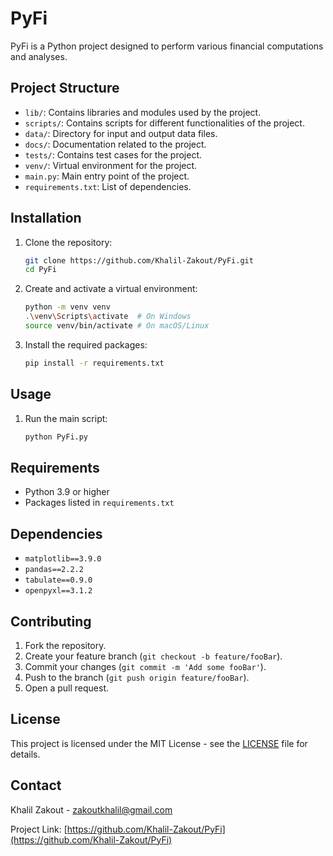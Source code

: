# PyFi

PyFi is a Python project designed to perform various financial computations and analyses.

## Project Structure

- `lib/`: Contains libraries and modules used by the project.
- `scripts/`: Contains scripts for different functionalities of the project.
- `data/`: Directory for input and output data files.
- `docs/`: Documentation related to the project.
- `tests/`: Contains test cases for the project.
- `venv/`: Virtual environment for the project.
- `main.py`: Main entry point of the project.
- `requirements.txt`: List of dependencies.

## Installation

1. Clone the repository:
    ```sh
    git clone https://github.com/Khalil-Zakout/PyFi.git
    cd PyFi
    ```

2. Create and activate a virtual environment:
    ```sh
    python -m venv venv
    .\venv\Scripts\activate  # On Windows
    source venv/bin/activate # On macOS/Linux
    ```

3. Install the required packages:
    ```sh
    pip install -r requirements.txt
    ```

## Usage

1. Run the main script:
    ```sh
    python PyFi.py
    ```


## Requirements

- Python 3.9 or higher
- Packages listed in `requirements.txt`

## Dependencies

- `matplotlib==3.9.0`
- `pandas==2.2.2`
- `tabulate==0.9.0`
- `openpyxl==3.1.2`

## Contributing

1. Fork the repository.
2. Create your feature branch (`git checkout -b feature/fooBar`).
3. Commit your changes (`git commit -m 'Add some fooBar'`).
4. Push to the branch (`git push origin feature/fooBar`).
5. Open a pull request.

## License

This project is licensed under the MIT License - see the [LICENSE](LICENSE) file for details.

## Contact

Khalil Zakout - zakoutkhalil@gmail.com

Project Link: [https://github.com/Khalil-Zakout/PyFi](https://github.com/Khalil-Zakout/PyFi)
